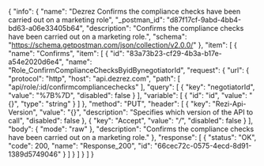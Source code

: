 {
  "info": {
    "name": "Dezrez Confirms the compliance checks have been carried out on a marketing role",
    "_postman_id": "d87f17cf-9abd-4bb4-bd63-a06e33405b64",
    "description": "Confirms the compliance checks have been carried out on a marketing role.",
    "schema": "https://schema.getpostman.com/json/collection/v2.0.0/"
  },
  "item": [
    {
      "name": "Confirms",
      "item": [
        {
          "id": "83a73b23-cf29-4b3a-b17e-a54e2020d6e4",
          "name": "Role_ConfirmComplianceChecksByidBynegotiatorId",
          "request": {
            "url": {
              "protocol": "http",
              "host": "api.dezrez.com",
              "path": [
                "api/role/:id/confirmcompliancechecks"
              ],
              "query": [
                {
                  "key": "negotiatorId",
                  "value": "%7B%7D",
                  "disabled": false
                }
              ],
              "variable": [
                {
                  "id": "id",
                  "value": "{}",
                  "type": "string"
                }
              ]
            },
            "method": "PUT",
            "header": [
              {
                "key": "Rezi-Api-Version",
                "value": "{}",
                "description": "Specifies which version of the API to call",
                "disabled": false
              },
              {
                "key": "Accept",
                "value": "*/*",
                "disabled": false
              }
            ],
            "body": {
              "mode": "raw"
            },
            "description": "Confirms the compliance checks have been carried out on a marketing role."
          },
          "response": [
            {
              "status": "OK",
              "code": 200,
              "name": "Response_200",
              "id": "66cec72c-0575-4ecd-8d91-1389d5749046"
            }
          ]
        }
      ]
    }
  ]
}